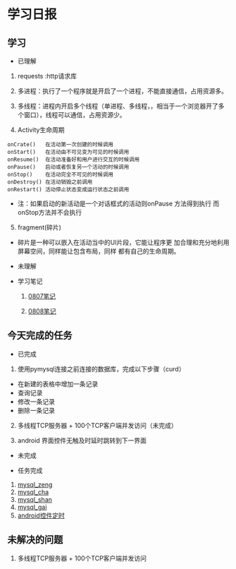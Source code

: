 # 学习日报

## 学习

* 已理解
1.  requests :http请求库

2. 多进程：执行了一个程序就是开启了一个进程，不能直接通信，占用资源多。

3. 多线程：进程内开启多个线程（单进程、多线程，，相当于一个浏览器开了多个窗口），线程可以通信，占用资源少。

4. Activity生命周期

```
onCrate()   在活动第一次创建的时候调用 
onStart()   在活动由不可见变为可见的时候调用 
onResume()  在活动准备好和用户进行交互的时候调用 
onPause()   启动或者恢复另一个活动的时候调用 
onStop()    在活动完全不可见的时候调用 
onDestroy() 在活动销毁之前调用 
onRestart() 活动停止状态变成运行状态之前调用
```

* 注：如果启动的新活动是一个对话框式的活动则onPause 方法得到执行 而onStop方法并不会执行


5. fragment(碎片)

* 碎片是一种可以嵌入在活动当中的UI片段，它能让程序更 加合理和充分地利用屏幕空间，同样能让包含布局，同样 都有自己的生命周期。

* 未理解


* 学习笔记

   1. [0807笔记](https://github.com/WangZhaorui-pang/summer/blob/master/8%E6%9C%88/0808/0807biji.md)

   2. [0808笔记](https://github.com/WangZhaorui-pang/summer/blob/master/8%E6%9C%88/0808/0808biji.md)



## 今天完成的任务

* 已完成
1. 使用pymysql连接之前连接的数据库，完成以下步骤（curd）
* 在新建的表格中增加一条记录
* 查询记录
* 修改一条记录
* 删除一条记录

2. 多线程TCP服务器 + 100个TCP客户端并发访问（未完成）

3. android 界面控件无触及时延时跳转到下一界面

* 未完成



* 任务完成

1. [mysql_zeng](https://github.com/WangZhaorui-pang/summer/blob/master/8%E6%9C%88/0808/python/mysql_zeng.py)
2. [mysql_cha](https://github.com/WangZhaorui-pang/summer/blob/master/8%E6%9C%88/0808/python/mysql_cha.py)
3. [mysql_shan](https://github.com/WangZhaorui-pang/summer/blob/master/8%E6%9C%88/0808/python/mysql_shan.py)
4. [mysql_gai](https://github.com/WangZhaorui-pang/summer/blob/master/8%E6%9C%88/0808/python/mysql_gai.py)
5. [android控件定时](https://github.com/WangZhaorui-pang/summer/tree/master/8%E6%9C%88/0808/android)

## 未解决的问题

1. 多线程TCP服务器 + 100个TCP客户端并发访问

